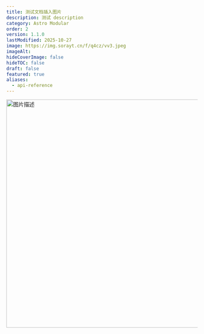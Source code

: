 ```yaml
---
title: 测试文档插入图片
description: 测试 description
category: Astro Modular
order: 2
version: 1.1.0
lastModified: 2025-10-27
image: https://img.sorayt.cn/f/q4cz/vv3.jpeg
imageAlt:
hideCoverImage: false
hideTOC: false
draft: false
featured: true
aliases:
  - api-reference
---
```

<Image src="https://img.sorayt.cn/f/q4cz/vv2.jpeg" alt="图片描述" width="800" height="600" />

